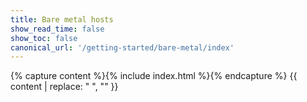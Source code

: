 ```yaml
---
title: Bare metal hosts
show_read_time: false
show_toc: false
canonical_url: '/getting-started/bare-metal/index'
---
```


{% capture content %}{% include index.html %}{% endcapture %}
{{ content | replace: "    ", "" }}
